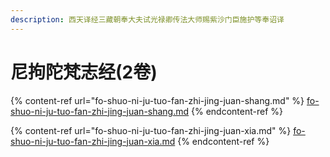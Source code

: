 ```yaml
---
description: 西天译经三藏朝奉大夫试光禄卿传法大师赐紫沙门臣施护等奉诏译
---
```


# 尼拘陀梵志经(2卷)

{% content-ref url="fo-shuo-ni-ju-tuo-fan-zhi-jing-juan-shang.md" %}
[fo-shuo-ni-ju-tuo-fan-zhi-jing-juan-shang.md](fo-shuo-ni-ju-tuo-fan-zhi-jing-juan-shang.md)
{% endcontent-ref %}

{% content-ref url="fo-shuo-ni-ju-tuo-fan-zhi-jing-juan-xia.md" %}
[fo-shuo-ni-ju-tuo-fan-zhi-jing-juan-xia.md](fo-shuo-ni-ju-tuo-fan-zhi-jing-juan-xia.md)
{% endcontent-ref %}

